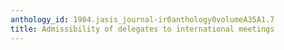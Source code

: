 ```yaml
---
anthology_id: 1984.jasis_journal-ir0anthology0volumeA35A1.7
title: Admissibility of delegates to international meetings
---
```

